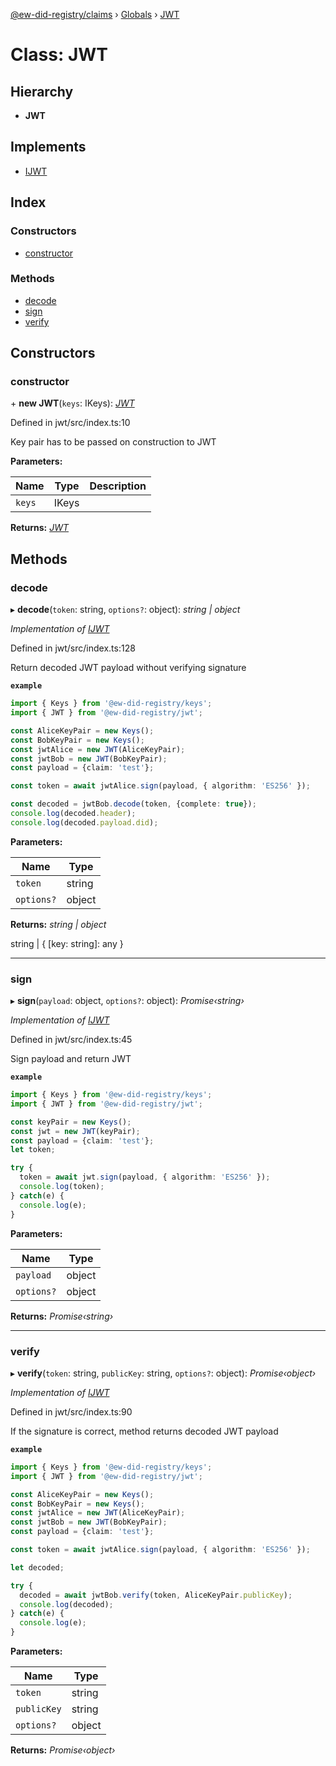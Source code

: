 [@ew-did-registry/claims](../README.md) › [Globals](../globals.md) › [JWT](jwt.md)

# Class: JWT

## Hierarchy

* **JWT**

## Implements

* [IJWT](../interfaces/ijwt.md)

## Index

### Constructors

* [constructor](jwt.md#constructor)

### Methods

* [decode](jwt.md#decode)
* [sign](jwt.md#sign)
* [verify](jwt.md#verify)

## Constructors

###  constructor

\+ **new JWT**(`keys`: IKeys): *[JWT](jwt.md)*

Defined in jwt/src/index.ts:10

Key pair has to be passed on construction to JWT

**Parameters:**

Name | Type | Description |
------ | ------ | ------ |
`keys` | IKeys |   |

**Returns:** *[JWT](jwt.md)*

## Methods

###  decode

▸ **decode**(`token`: string, `options?`: object): *string | object*

*Implementation of [IJWT](../interfaces/ijwt.md)*

Defined in jwt/src/index.ts:128

Return decoded JWT payload without verifying signature

**`example`** 
```typescript
import { Keys } from '@ew-did-registry/keys';
import { JWT } from '@ew-did-registry/jwt';

const AliceKeyPair = new Keys();
const BobKeyPair = new Keys();
const jwtAlice = new JWT(AliceKeyPair);
const jwtBob = new JWT(BobKeyPair);
const payload = {claim: 'test'};

const token = await jwtAlice.sign(payload, { algorithm: 'ES256' });

const decoded = jwtBob.decode(token, {complete: true});
console.log(decoded.header);
console.log(decoded.payload.did);
```

**Parameters:**

Name | Type |
------ | ------ |
`token` | string |
`options?` | object |

**Returns:** *string | object*

string | { [key: string]: any }

___

###  sign

▸ **sign**(`payload`: object, `options?`: object): *Promise‹string›*

*Implementation of [IJWT](../interfaces/ijwt.md)*

Defined in jwt/src/index.ts:45

Sign payload and return JWT

**`example`** 
```typescript
import { Keys } from '@ew-did-registry/keys';
import { JWT } from '@ew-did-registry/jwt';

const keyPair = new Keys();
const jwt = new JWT(keyPair);
const payload = {claim: 'test'};
let token;

try {
  token = await jwt.sign(payload, { algorithm: 'ES256' });
  console.log(token);
} catch(e) {
  console.log(e);
}
```

**Parameters:**

Name | Type |
------ | ------ |
`payload` | object |
`options?` | object |

**Returns:** *Promise‹string›*

___

###  verify

▸ **verify**(`token`: string, `publicKey`: string, `options?`: object): *Promise‹object›*

*Implementation of [IJWT](../interfaces/ijwt.md)*

Defined in jwt/src/index.ts:90

If the signature is correct, method returns decoded JWT payload

**`example`** 
```typescript
import { Keys } from '@ew-did-registry/keys';
import { JWT } from '@ew-did-registry/jwt';

const AliceKeyPair = new Keys();
const BobKeyPair = new Keys();
const jwtAlice = new JWT(AliceKeyPair);
const jwtBob = new JWT(BobKeyPair);
const payload = {claim: 'test'};

const token = await jwtAlice.sign(payload, { algorithm: 'ES256' });

let decoded;

try {
  decoded = await jwtBob.verify(token, AliceKeyPair.publicKey);
  console.log(decoded);
} catch(e) {
  console.log(e);
}
```

**Parameters:**

Name | Type |
------ | ------ |
`token` | string |
`publicKey` | string |
`options?` | object |

**Returns:** *Promise‹object›*
